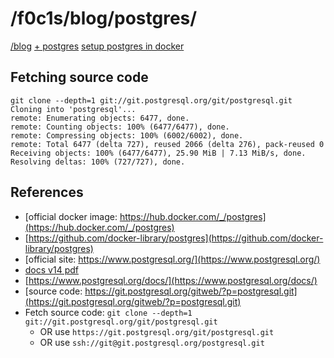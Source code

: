 <html lang="en">
<head>
    <meta charset="UTF-8">
    <meta name="viewport" content="width=device-width, initial-scale=1">
    <title>/f0c1s/blog/postgres</title>
    <link rel="stylesheet" href="../index.css"/>
    <script src="../setup.js"></script>
</head>

<body class="aoc 2021 aoc2021" onload="setup()">
<h1>/f0c1s/blog/postgres/</h1>
<nav>
    <a href="../index.html">/blog</a>
    <a href="../postgres/index.html">+ postgres</a>
    <a href="../postgres/setup/setup-postgres-in-docker.html">setup postgres in docker</a>
</nav>


## Fetching source code

```shell
git clone --depth=1 git://git.postgresql.org/git/postgresql.git
Cloning into 'postgresql'...
remote: Enumerating objects: 6477, done.
remote: Counting objects: 100% (6477/6477), done.
remote: Compressing objects: 100% (6002/6002), done.
remote: Total 6477 (delta 727), reused 2066 (delta 276), pack-reused 0
Receiving objects: 100% (6477/6477), 25.90 MiB | 7.13 MiB/s, done.
Resolving deltas: 100% (727/727), done.

```

## References

- [official docker image: https://hub.docker.com/_/postgres](https://hub.docker.com/_/postgres)
- [https://github.com/docker-library/postgres](https://github.com/docker-library/postgres)
- [official site: https://www.postgresql.org/](https://www.postgresql.org/)
- [docs v14 pdf](https://www.postgresql.org/files/documentation/pdf/14/postgresql-14-A4.pdf)
- [https://www.postgresql.org/docs/](https://www.postgresql.org/docs/)
- [source code: https://git.postgresql.org/gitweb/?p=postgresql.git](https://git.postgresql.org/gitweb/?p=postgresql.git)
- Fetch source code: `git clone --depth=1 git://git.postgresql.org/git/postgresql.git`
    - OR use `https://git.postgresql.org/git/postgresql.git`
    - OR use `ssh://git@git.postgresql.org/postgresql.git`


</body>
</html>

